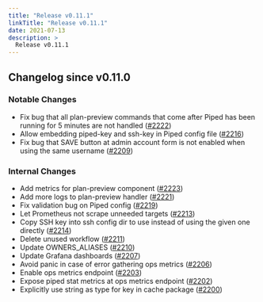 ```yaml
---
title: "Release v0.11.1"
linkTitle: "Release v0.11.1"
date: 2021-07-13
description: >
  Release v0.11.1
---
```


## Changelog since v0.11.0

### Notable Changes
* Fix bug that all plan-preview commands that come after Piped has been running for 5 minutes are not handled ([#2222](https://github.com/pipe-cd/pipe/pull/2222))
* Allow embedding piped-key and ssh-key in Piped config file ([#2216](https://github.com/pipe-cd/pipe/pull/2216))
* Fix bug that SAVE button at admin account form is not enabled when using the same username ([#2209](https://github.com/pipe-cd/pipe/pull/2209))

### Internal Changes
* Add metrics for plan-preview component ([#2223](https://github.com/pipe-cd/pipe/pull/2223))
* Add more logs to plan-preview handler ([#2221](https://github.com/pipe-cd/pipe/pull/2221))
* Fix validation bug on Piped config ([#2219](https://github.com/pipe-cd/pipe/pull/2219))
* Let Prometheus not scrape unneeded targets ([#2213](https://github.com/pipe-cd/pipe/pull/2213))
* Copy SSH key into ssh config dir to use instead of using the given one directly ([#2214](https://github.com/pipe-cd/pipe/pull/2214))
* Delete unused workflow ([#2211](https://github.com/pipe-cd/pipe/pull/2211))
* Update OWNERS_ALIASES ([#2210](https://github.com/pipe-cd/pipe/pull/2210))
* Update Grafana dashboards ([#2207](https://github.com/pipe-cd/pipe/pull/2207))
* Avoid panic in case of error gathering ops metrics ([#2206](https://github.com/pipe-cd/pipe/pull/2206))
* Enable ops metrics endpoint ([#2203](https://github.com/pipe-cd/pipe/pull/2203))
* Expose piped stat metrics at ops metrics endpoint ([#2202](https://github.com/pipe-cd/pipe/pull/2202))
* Explicitly use string as type for key in cache package ([#2200](https://github.com/pipe-cd/pipe/pull/2200))
